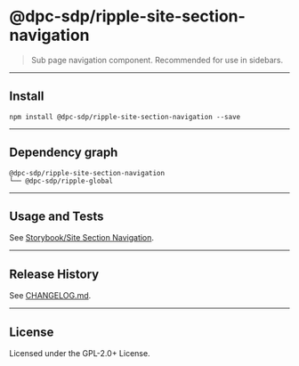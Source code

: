 @dpc-sdp/ripple-site-section-navigation
============

> Sub page navigation component. Recommended for use in sidebars.


--------------------------------------------------------------------------------


## Install


```shell
npm install @dpc-sdp/ripple-site-section-navigation --save
```


--------------------------------------------------------------------------------


## Dependency graph

```shell
@dpc-sdp/ripple-site-section-navigation
└── @dpc-sdp/ripple-global
```


--------------------------------------------------------------------------------


## Usage and Tests

See [Storybook/Site Section Navigation](http://ripple-vic-gov-au-master.lagoon.vicsdp.amazee.io/?selectedKind=Organisms/SiteSectionNavigation&selectedStory=Site%20Section%20Navigation).


--------------------------------------------------------------------------------


## Release History

See [CHANGELOG.md](./CHANGELOG.md).


--------------------------------------------------------------------------------


## License

Licensed under the GPL-2.0+ License.


